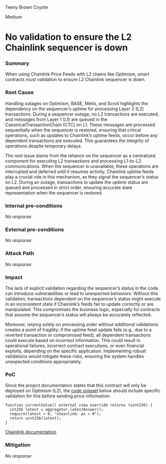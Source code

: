 Teeny Brown Coyote

Medium

# No validation to ensure the L2 Chainlink sequencer is down

### Summary

When using Chainlink Price Feeds with L2 chains like Optimism, smart contracts must validation to ensure L2 Chainlink sequencer is down.

### Root Cause

Handling outages on Optimism, BASE, Metis, and Scroll highlights the dependency on the sequencer’s uptime for processing Layer 2 (L2) transactions. During a sequencer outage, no L2 transactions are executed, and messages from Layer 1 (L1) are queued in the CanonicalTransactionChain (CTC) on L1. These messages are processed sequentially when the sequencer is restored, ensuring that critical operations, such as updates to Chainlink’s uptime feeds, occur before any dependent transactions are executed. This guarantees the integrity of operations despite temporary delays.

The root issue stems from the reliance on the sequencer as a centralized component for executing L2 transactions and processing L1-to-L2 communications. When the sequencer is unavailable, these operations are interrupted and deferred until it resumes activity. Chainlink uptime feeds play a crucial role in this mechanism, as they signal the sequencer’s status on L2. During an outage, transactions to update the uptime status are queued and processed in strict order, ensuring accurate state representation when the sequencer is restored.



### Internal pre-conditions

_No response_

### External pre-conditions

_No response_

### Attack Path

_No response_

### Impact

The lack of explicit validation regarding the sequencer’s status in the code can introduce vulnerabilities or lead to unexpected behaviors. Without this validation, transactions dependent on the sequencer’s status might execute in an inconsistent state if Chainlink’s feeds fail to update correctly or are manipulated. This compromises the business logic, especially for contracts that assume the sequencer’s status will always be accurately reflected.

Moreover, relying solely on processing order without additional validations creates a point of fragility: if the uptime feed update fails (e.g., due to a reverted transaction or compromised feed), all dependent transactions could execute based on incorrect information. This could result in operational failures, incorrect contract executions, or even financial exploits, depending on the specific application. Implementing robust validations would mitigate these risks, ensuring the system handles unexpected conditions appropriately.

### PoC

Since the project documentation states that this contract will only be deployed on Optimism (L2), the [code snippet](https://github.com/sherlock-audit/2024-11-oku/blob/ee3f781a73d65e33fb452c9a44eb1337c5cfdbd6/oku-custom-order-types/contracts/oracle/External/OracleRelay.sol#L18-L22) below should include specific validation for this before sending price information:

```Solidity
function currentValue() external view override returns (uint256) {
  int256 latest = aggregator.latestAnswer();
  require(latest > 0, "chainlink: px < 0");
  return uint256(latest);
}
```

[Chainlink documentation](https://docs.chain.link/data-feeds/l2-sequencer-feeds#example-code)

### Mitigation

_No response_